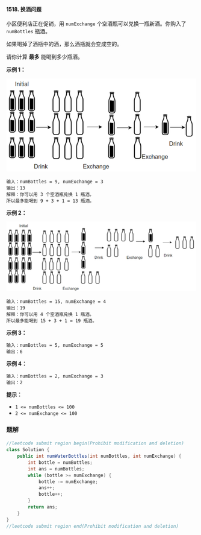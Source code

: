 #### 1518. 换酒问题

小区便利店正在促销，用 `numExchange` 个空酒瓶可以兑换一瓶新酒。你购入了 `numBottles` 瓶酒。

如果喝掉了酒瓶中的酒，那么酒瓶就会变成空的。

请你计算 **最多** 能喝到多少瓶酒。

**示例 1：**

![img](./images/换酒问题/1.jpg)

```shell
输入：numBottles = 9, numExchange = 3
输出：13
解释：你可以用 3 个空酒瓶兑换 1 瓶酒。
所以最多能喝到 9 + 3 + 1 = 13 瓶酒。
```

**示例 2：**

![img](./images/换酒问题/2.jpg)

```shell
输入：numBottles = 15, numExchange = 4
输出：19
解释：你可以用 4 个空酒瓶兑换 1 瓶酒。
所以最多能喝到 15 + 3 + 1 = 19 瓶酒。
```

**示例 3：**

```shell
输入：numBottles = 5, numExchange = 5
输出：6
```

**示例 4：**

```shell
输入：numBottles = 2, numExchange = 3
输出：2
```

**提示：**

- `1 <= numBottles <= 100`
- `2 <= numExchange <= 100`

### 题解

```java
//leetcode submit region begin(Prohibit modification and deletion)
class Solution {
    public int numWaterBottles(int numBottles, int numExchange) {
        int bottle = numBottles;
        int ans = numBottles;
        while (bottle >= numExchange) {
            bottle -= numExchange;
            ans++;
            bottle++;
        }
        return ans;
    }
}
//leetcode submit region end(Prohibit modification and deletion)

```

